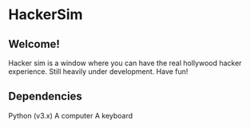 # HackerSim

## Welcome!

Hacker sim is a window where you can have the real hollywood hacker experience. Still heavily under development. Have fun!

## Dependencies

Python (v3.x)
A computer
A keyboard
